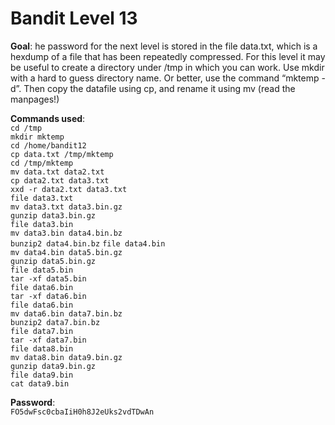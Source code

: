 # Bandit Level 13  

**Goal**: he password for the next level is stored in the file data.txt, which is a hexdump of a file that has been repeatedly compressed. For this level it may be useful to create a directory under /tmp in which you can work. Use mkdir with a hard to guess directory name. Or better, use the command “mktemp -d”. Then copy the datafile using cp, and rename it using mv (read the manpages!)  

**Commands used**:  
`cd /tmp`  
`mkdir mktemp`  
`cd /home/bandit12`  
`cp data.txt /tmp/mktemp`  
`cd /tmp/mktemp`  
`mv data.txt data2.txt`  
`cp data2.txt data3.txt`  
`xxd -r data2.txt data3.txt`  
`file data3.txt`  
`mv data3.txt data3.bin.gz`  
`gunzip data3.bin.gz`  
`file data3.bin`  
`mv data3.bin data4.bin.bz`  
`bunzip2 data4.bin.bz`
`file data4.bin`  
`mv data4.bin data5.bin.gz`  
`gunzip data5.bin.gz`  
`file data5.bin`  
`tar -xf data5.bin`  
`file data6.bin`  
`tar -xf data6.bin`  
`file data6.bin`  
`mv data6.bin data7.bin.bz`  
`bunzip2 data7.bin.bz`  
`file data7.bin`  
`tar -xf data7.bin`  
`file data8.bin`  
`mv data8.bin data9.bin.gz`  
`gunzip data9.bin.gz`  
`file data9.bin`  
`cat data9.bin`  

**Password**:  
`FO5dwFsc0cbaIiH0h8J2eUks2vdTDwAn`
